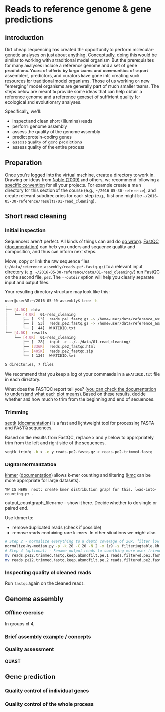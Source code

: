 # Reads to reference genome & gene predictions

## Introduction

Dirt cheap sequencing has created the opportunity to perform molecular-genetic analyses on just about anything. Conceptually, doing this would be similar to working with a traditional model organism. But the prerequisites for many analyses include a reference genome and a set of gene predictions. Years of efforts by large teams and communities of expert assemblers, predictors, and curators have gone into creating such resources for traditional model organisms. Those of us working on new "emerging" model organisms are generally part of much smaller teams. The steps below are meant to provide some ideas that can help obtain a reference genome and a reference geneset of sufficient quality for ecological and evolutionary analyses.

Specifically, we'll:
 * inspect and clean short (Illumina) reads
 * perform genome assembly
 * assess the quality of the genome assembly
 * predict protein-coding genes
 * assess quality of gene predictions
 * assess quality of the entire process


## Preparation

Once you're logged into the virtual machine, create a directory to work in. Drawing on ideas from [Noble (2009)](http://journals.plos.org/ploscompbiol/article?id=10.1371/journal.pcbi.1000424 "A Quick Guide to Organizing Computational Biology Projects") and others, we recommend following a [specific convention](https://github.com/wurmlab/templates/blob/master/project_structures.md "Typical multi-day project structure") for all your projects. For example create a main directory for this section of the course (e.g., `~/2016-05-30-reference`), and create relevant subdirectories for each step (e.g., first one might be `~/2016-05-30-reference/results/01-read_cleaning`).

## Short read cleaning

### Initial inspection

Sequencers aren't perfect. All kinds of things can and do [go wrong](https://sequencing.qcfail.com/). [FastQC](http://www.bioinformatics.babraham.ac.uk/projects/fastqc/) ([documentation](http://www.bioinformatics.babraham.ac.uk/projects/fastqc/Help/)) can help you understand sequence quality and composition, and thus can inform next steps.

Move, copy or link the raw sequence files (`~/data/reference_assembly/reads.pe*.fastq.gz`) to a relevant input directory (e.g. `~/2016-05-30-reference/data/01-read_cleaning/`) run FastQC on the second file,  `pe2`. The `--outdir` option will help you clearly separate input and output files.

Your resulting directory structure may look like this:

```bash
user@userVM:~/2016-05-30-assembly$ tree -h
.
├── [4.0K]  data
│   └── [4.0K]  01-read_cleaning
│       ├── [  53]  reads.pe1.fastq.gz -> /home/user/data/reference_assembly/reads.pe1.fastq.gz
│       ├── [  53]  reads.pe2.fastq.gz -> /home/user/data/reference_assembly/reads.pe2.fastq.gz
│       └── [  44]  WHATIDID.txt
└── [4.0K]  results
    └── [4.0K]  01-read_cleaning
        ├── [  28]  input -> ../../data/01-read_cleaning/
        ├── [336K]  reads.pe2_fastqc.html
        ├── [405K]  reads.pe2_fastqc.zip
        └── [ 126]  WHATIDID.txt

5 directories, 7 files
```

We recommend that you keep a log of your commands in a `WHATIDID.txt` file in each directory.

What does the FASTQC report tell you? ([you can check the documentation to understand what each plot means](http://www.bioinformatics.babraham.ac.uk/projects/fastqc/Help/3%20Analysis%20Modules/)). Based on these results, decide whether and how much to trim from the beginning and end of sequences.


### Trimming

[seqtk](https://github.com/lh3/seqtk) ([documentation](http://manpages.ubuntu.com/manpages/vivid/man1/seqtk.1.html)) is a fast and lightweight tool for processing FASTA and FASTQ sequences.

Based on the results from FastQC, replace x and y below to appropriately trim from the left and right side of the sequences.

```bash
seqtk trimfq -b x -e y reads.pe2.fastq.gz > reads.pe2.trimmed.fastq
```

### Digital Normalization

[khmer](https://github.com/ged-lab/khmer) ([documentation](http://khmer.readthedocs.io/en/v2.0/user/index.html)) allows k-mer counting and filtering ([kmc](https://github.com/refresh-bio/KMC) can be more appropriate for large datasets).


    YW IS HERE. next: create kmer distribution graph for this. load-into-counting.py -
output_countgraph_filename  - show it here.
    Decide whether to do single or paired end.


Use khmer to:
 * remove duplicated reads (check if possible)
 * remove reads containing rare k-mers.
In other situations we might also

```bash
# Step 2 - normalize everything to a depth coverage of 20x, filter low abundance khmers, remove orphaned reads
normalize-by-median.py -p -k 20 -C 20 -N 2 -x 1e9 -s filteringtable.kh  reads.pe12.trimmed.fastq && filter-abund.py -V filteringtable.kh *.keep && extract-paired-reads.py reads.pe12.trimmed.fastq.keep.abundfilt
# Step 4 (optional) - Rename output reads to something more user friendly
mv reads.pe12.trimmed.fastq.keep.abundfilt.pe.1 reads.filtered.pe1.fastq
mv reads.pe12.trimmed.fastq.keep.abundfilt.pe.2 reads.filtered.pe2.fastq
```

### Inspecting quality of cleaned reads

Run `fastqc` again on the cleaned reads.


## Genome assembly

### Offline exercise

In groups of 4,

### Brief assembly example / concepts

### Quality assessment

#### QUAST

## Gene prediction

### Quality control of individual genes

### Quality control of the whole process
